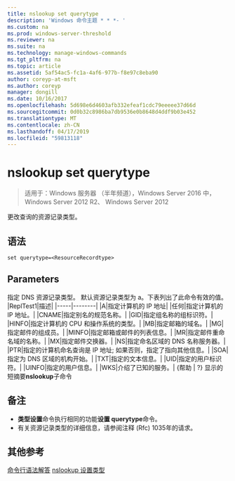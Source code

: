 ```yaml
---
title: nslookup set querytype
description: 'Windows 命令主题 * * *- '
ms.custom: na
ms.prod: windows-server-threshold
ms.reviewer: na
ms.suite: na
ms.technology: manage-windows-commands
ms.tgt_pltfrm: na
ms.topic: article
ms.assetid: 5af54ac5-fc1a-4af6-977b-f8e97c8eba90
author: coreyp-at-msft
ms.author: coreyp
manager: dongill
ms.date: 10/16/2017
ms.openlocfilehash: 5d698e6d4603afb332efeaf1cdc79eeeee37d66d
ms.sourcegitcommit: 0d0b32c8986ba7db9536e0b8648d4ddf9b03e452
ms.translationtype: MT
ms.contentlocale: zh-CN
ms.lasthandoff: 04/17/2019
ms.locfileid: "59813118"
---
```

# <a name="nslookup-set-querytype"></a>nslookup set querytype

>适用于：Windows 服务器 （半年频道），Windows Server 2016 中，Windows Server 2012 R2、 Windows Server 2012

更改查询的资源记录类型。
## <a name="syntax"></a>语法
```
set querytype=<ResourceRecordtype>
```
## <a name="parameters"></a>Parameters
<ResourceRecordtype> 指定 DNS 资源记录类型。 默认资源记录类型为 a。下表列出了此命令有效的值。
|ReplTest1|描述|
|-----|--------|
|A|指定计算机的 IP 地址|
|任何|指定计算机的 IP 地址。|
|CNAME|指定别名的规范名称。|
|GID|指定组名称的组标识符。|
|HINFO|指定计算机的 CPU 和操作系统的类型。|
|MB|指定邮箱的域名。|
|MG|指定邮件的组成员。|
|MINFO|指定邮箱或邮件的列表信息。|
|MR|指定邮件重命名域的名称。|
|MX|指定邮件交换器。|
|NS|指定命名区域的 DNS 名称服务器。|
|PTR|指定的计算机命名查询是 IP 地址; 如果否则，指定了指向其他信息。|
|SOA|指定为 DNS 区域的机构开始。|
|TXT|指定的文本信息。|
|UID|指定的用户标识符。|
|UINFO|指定的用户信息。|
|WKS|介绍了已知的服务。|
{帮助 | ?}
显示的短摘要**nslookup**子命令
## <a name="remarks"></a>备注
-   **类型设置**命令执行相同的功能**设置 querytype**命令。
-   有关资源记录类型的详细信息，请参阅注释 (Rfc) 1035年的请求。
## <a name="additional-references"></a>其他参考
[命令行语法解答](command-line-syntax-key.md)
[nslookup 设置类型](nslookup-set-type.md)
